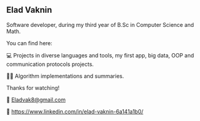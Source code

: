  ##                         Elad Vaknin
 
 
Software developer, during my third year of B.Sc in Computer Science and Math.

You can find here:

:computer:  Projects in diverse languages and tools, my first app, big data, OOP and communication protocols projects.

:man_student:  Algorithm implementations and summaries.

 Thanks for watching!

:email: Eladvak8@gmail.com

:link: https://www.linkedin.com/in/elad-vaknin-6a141a1b0/
